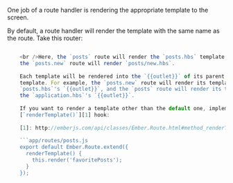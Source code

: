 One job of a route handler is rendering the appropriate template to the screen.

By default, a route handler will render the template with the same name as the route. Take this router:

```app/router.js Router.map(function() { this.route('posts', function() { this.route('new'); }); });

    <br />Here, the `posts` route will render the `posts.hbs` template, and
    the `posts.new` route will render `posts/new.hbs`.
    
    Each template will be rendered into the `{{outlet}}` of its parent route's
    template. For example, the `posts.new` route will render its template into the
    `posts.hbs`'s `{{outlet}}`, and the `posts` route will render its template into
    the `application.hbs`'s `{{outlet}}`.
    
    If you want to render a template other than the default one, implement the
    [`renderTemplate()`][1] hook:
    
    [1]: http://emberjs.com/api/classes/Ember.Route.html#method_renderTemplate
    
    ```app/routes/posts.js
    export default Ember.Route.extend({
      renderTemplate() {
        this.render('favoritePosts');
      }
    });